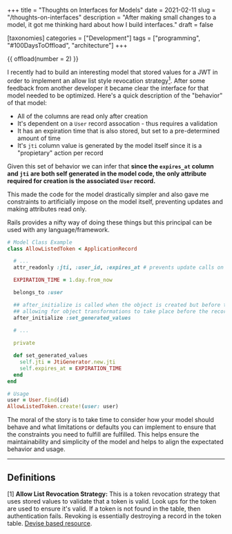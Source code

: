 +++
title = "Thoughts on Interfaces for Models"
date = 2021-02-11
slug = "/thoughts-on-interfaces"
description = "After making small changes to a model, it got me thinking hard about how I build interfaces."
draft = false

[taxonomies]
categories = ["Development"]
tags = ["programming", "#100DaysToOffload", "architecture"]
+++

{{ offload(number = 2) }}

I recently had to build an interesting model that stored values for a JWT in order to implement an allow list style revocation strategy[<sup>1</sup>](#1). After some feedback from another developer it became clear the interface for that model needed to be optimized. Here's a quick description of the "behavior" of that model:

- All of the columns are read only after creation
- It's dependent on a `User` record assocation - thus requires a validation
- It has an expiration time that is also stored, but set to a pre-determined amount of time
- It's `jti` column value is generated by the model itself since it is a "propietary" action per record

Given this set of behavior we can infer that **since the `expires_at` column and `jti` are both self generated in the model code, the only attribute required for creation is the associated `User` record.**

This made the code for the model drastically simpler and also gave me constraints to artificially impose on the model itself, preventing updates and making attributes read only. 

Rails provides a nifty way of doing these things but this principal can be used with any language/framework.

```ruby
# Model Class Example
class AllowListedToken < ApplicationRecord

  # ...
  attr_readonly :jti, :user_id, :expires_at # prevents update calls on these columns

  EXPIRATION_TIME = 1.day.from_now

  belongs_to :user

  ## after_initialize is called when the object is created but before the `INSERT` is called
  ## allowing for object transformations to take place before the record persists.
  after_initialize :set_generated_values
  
  # ...

  private

  def set_generated_values
    self.jti = JtiGenerator.new.jti
    self.expires_at = EXPIRATION_TIME
  end
end

# Usage
user = User.find(id)
AllowListedToken.create!(user: user)
```

The moral of the story is to take time to consider how your model should behave and what limitations or defaults you can implement to ensure that the constraints you need to fulfill are fulfilled. This helps ensure the maintainability and simplicity of the model and helps to align the expectated behavior and usage.

---
## Definitions
<a id="1">[1]</a> 
**Allow List Revocation Strategy:**
This is a token revocation strategy that uses stored values to validate that a token is valid. Look ups for the token are used to ensure it's valid. If a token is not found in the table, then authentication fails. Revoking is essentially destroying a record in the token table. [Devise based resource](https://github.com/waiting-for-dev/devise-jwt#allowlist).
